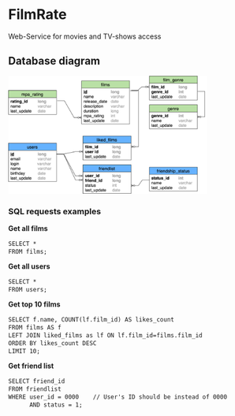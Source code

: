 # FilmRate
Web-Service for movies and TV-shows access

## Database diagram
<img src="FIlmoRateDBD-2.drawio.png" alt="drawing" width="80%"/>

### SQL requests examples
**Get all films**

    SELECT *
    FROM films;
    
**Get all users**

    SELECT *
    FROM users;
    
**Get top 10 films**

    SELECT f.name, COUNT(lf.film_id) AS likes_count
    FROM films AS f
    LEFT JOIN liked_films as lf ON lf.film_id=films.film_id
    ORDER BY likes_count DESC
    LIMIT 10;

**Get friend list**

    SELECT friend_id
    FROM friendlist
    WHERE user_id = 0000    // User's ID should be instead of 0000
          AND status = 1;
    

